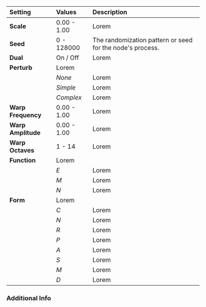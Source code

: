 | Setting            | Values          | Description |
| :----------------- | :-------------- | :---------- |
| **Scale**          | 0.00 - 1.00     | Lorem |
| **Seed**           | 0 - 128000      | The randomization pattern or seed for the node's process. |
| **Dual**           | On / Off | Lorem |
| **Perturb**        | Lorem     |
|                    | *None*          | Lorem |
|                    | *Simple*        | Lorem |
|                    | *Complex*       | Lorem |
| **Warp Frequency** | 0.00 - 1.00     | Lorem |
| **Warp Amplitude** | 0.00 - 1.00     | Lorem |
| **Warp Octaves**   | 1 - 14          | Lorem |
| **Function**       | Lorem     |
|                    | *E*             | Lorem |
|                    | *M*             | Lorem |
|                    | *N*             | Lorem |
| **Form**           | Lorem     |
|                    | *C*             | Lorem |
|                    | *N*             | Lorem |
|                    | *R*             | Lorem |
|                    | *P*             | Lorem |
|                    | *A*             | Lorem |
|                    | *S*             | Lorem |
|                    | *M*             | Lorem |
|                    | *D*             | Lorem |

### Additional Info

